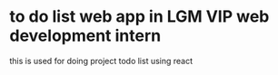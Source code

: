 # to do list web app in LGM VIP  web development intern
this is used for doing project todo list using react
